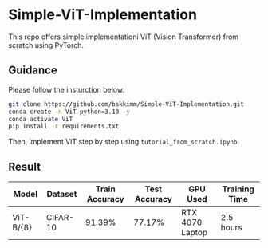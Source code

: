 # Simple-ViT-Implementation
This repo offers simple implementationi ViT (Vision Transformer) from scratch using PyTorch.


## Guidance

Please follow the insturction below.

```bash
git clone https://github.com/bskkimm/Simple-ViT-Implementation.git
conda create -n ViT python=3.10 -y
conda activate ViT
pip install -r requirements.txt
```
Then, implement ViT step by step using `tutorial_from_scratch.ipynb`

## Result

| Model         | Dataset   | Train Accuracy | Test Accuracy | GPU Used       | Training Time     |
|---------------|-----------|----------------|---------------|----------------|-------------------|
| ViT-B/{8} | CIFAR-10 | 91.39%         | 77.17%        | RTX 4070 Laptop | 2.5 hours         |
